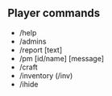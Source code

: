 ## Player commands

* /help
* /admins
* /report [text]
* /pm [id/name] [message]
* /craft
* /inventory (/inv)
* /ihide